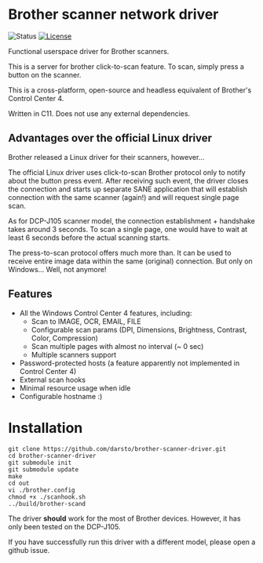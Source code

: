# Brother scanner network driver

![Status](https://img.shields.io/badge/status-stable-green.svg)
[![License](https://img.shields.io/github/license/darsto/brother-scanner-driver.svg)](LICENSE.md)

Functional userspace driver for Brother scanners.

This is a server for brother click-to-scan feature.
To scan, simply press a button on the scanner.

This is a cross-platform, open-source and headless equivalent of Brother's Control Center 4.

Written in C11. Does not use any external dependencies.

## Advantages over the official Linux driver

Brother released a Linux driver for their scanners, however... 

The official Linux driver uses click-to-scan Brother protocol only to notify about the button press event.
After receiving such event, the driver closes the connection and starts up separate SANE application
that will establish connection with the same scanner (again!) and will request single page scan.

As for DCP-J105 scanner model, the connection establishment + handshake takes around 3 seconds.
To scan a single page, one would have to wait at least 6 seconds before the actual scanning starts.

The press-to-scan protocol offers much more than. It can be used to receive entire
image data within the same (original) connection. But only on Windows... Well, not anymore!

## Features

 * All the Windows Control Center 4 features, including:
   * Scan to IMAGE, OCR, EMAIL, FILE
   * Configurable scan params (DPI, Dimensions, Brightness, Contrast, Color, Compression)
   * Scan multiple pages with almost no interval (~ 0 sec)
   * Multiple scanners support
 * Password-protected hosts (a feature apparently not implemented in Control Center 4)
 * External scan hooks
 * Minimal resource usage when idle
 * Configurable hostname :)

# Installation
```
git clone https://github.com/darsto/brother-scanner-driver.git
cd brother-scanner-driver
git submodule init
git submodule update
make
cd out
vi ./brother.config
chmod +x ./scanhook.sh
../build/brother-scand
```

The driver **should** work for the most of Brother devices. 
However, it has only been tested on the DCP-J105.

If you have successfully run this driver with a different model,
please open a github issue.
